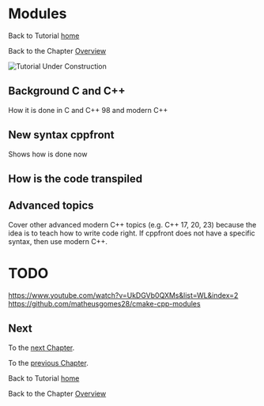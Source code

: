 # Modules


Back to Tutorial [home](../README.md)

Back to the Chapter [Overview](Overview.md)

![Tutorial Under Construction](../TutorialUnderConstruction.png)

## Background C and C++

How it is done in C and C++ 98 and modern C++

## New syntax cppfront

Shows how is done now


## How is the code transpiled


## Advanced topics

Cover other advanced modern C++ topics (e.g. C++ 17, 20, 23) because the idea is to teach how to write code right.
If cppfront does not have a specific syntax, then use modern C++.

# TODO

https://www.youtube.com/watch?v=UkDGVb0QXMs&list=WL&index=2
https://github.com/matheusgomes28/cmake-cpp-modules



## Next

To the [next Chapter](Recursion.md).

To the [previous Chapter](Packages.md).

Back to Tutorial [home](../README.md)

Back to the Chapter [Overview](Overview.md)
